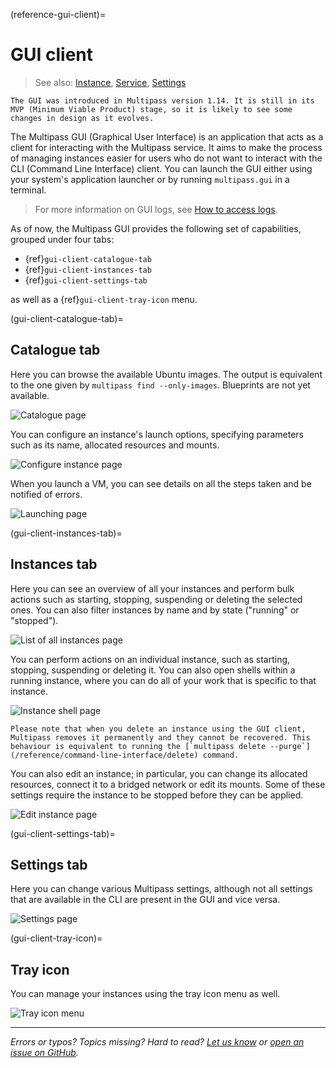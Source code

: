(reference-gui-client)=
# GUI client

> See also: [Instance](/explanation/instance), [Service](/explanation/service),  [Settings](/reference/settings/index)

```{caution}
The GUI was introduced in Multipass version 1.14. It is still in its MVP (Minimum Viable Product) stage, so it is likely to see some changes in design as it evolves.
```

The Multipass GUI (Graphical User Interface) is an application that acts as a client for interacting with the Multipass service. It aims to make the process of managing instances easier for users who do not want to interact with the CLI (Command Line Interface) client.
You can launch the GUI either using your system's application launcher or by running `multipass.gui` in a terminal.

> For more information on GUI logs, see [How to access logs](/how-to-guides/troubleshoot/access-logs).

As of now, the Multipass GUI provides the following set of capabilities, grouped under four tabs:

- {ref}`gui-client-catalogue-tab`
- {ref}`gui-client-instances-tab`
- {ref}`gui-client-settings-tab`

as well as a {ref}`gui-client-tray-icon` menu.

(gui-client-catalogue-tab)=
## Catalogue tab

Here you can browse the available Ubuntu images. The output is equivalent to the one given by `multipass find --only-images`. Blueprints are not yet available.

![Catalogue page](https://assets.ubuntu.com/v1/1edb2dfb-multipass-gui-catalogue-tab.png)

You can configure an instance's launch options, specifying parameters such as its name, allocated resources and mounts.

![Configure instance page](https://assets.ubuntu.com/v1/6a239e67-multipass-gui-configure-instance.png)

When you launch a VM, you can see details on all the steps taken and be notified of errors.

![Launching page](https://assets.ubuntu.com/v1/17f00d22-multipass-gui-launching-instance.png)

(gui-client-instances-tab)=
## Instances tab

Here you can see an overview of all your instances and perform bulk actions such as starting, stopping, suspending or deleting the selected ones. You can also filter instances by name and by state ("running" or "stopped").

![List of all instances page](https://assets.ubuntu.com/v1/909fad4d-multipass-gui-instances-tab.png)

You can perform actions on an individual instance, such as starting, stopping, suspending or deleting it. You can also open shells within a running instance, where you can do all of your work that is specific to that instance.

![Instance shell page](https://assets.ubuntu.com/v1/740d7ab4-multipass-gui-instance)

```{caution}
Please note that when you delete an instance using the GUI client, Multipass removes it permanently and they cannot be recovered. This behaviour is equivalent to running the [`multipass delete --purge`](/reference/command-line-interface/delete) command.
```

You can also edit an instance; in particular, you can change its allocated resources, connect it to a bridged network or edit its mounts. Some of these settings require the instance to be stopped before they can be applied.

![Edit instance page](https://assets.ubuntu.com/v1/38a180c4-multipass-gui-instance-edit.png)

(gui-client-settings-tab)=
## Settings tab

Here you can change various Multipass settings, although not all settings that are available in the CLI are present in the GUI and vice versa.

![Settings page](https://assets.ubuntu.com/v1/4ad40d35-multipass-gui-settings-tab.png)

(gui-client-tray-icon)=
## Tray icon

You can manage your instances using the tray icon menu as well.

![Tray icon menu](https://assets.ubuntu.com/v1/7e16f6bd-multipass-gui-tray-icon-menu.png)

---

*Errors or typos? Topics missing? Hard to read? <a href="https://docs.google.com/forms/d/e/1FAIpQLSd0XZDU9sbOCiljceh3rO_rkp6vazy2ZsIWgx4gsvl_Sec4Ig/viewform?usp=pp_url&entry.317501128=https://canonical.com/multipass/docs/multipass-gui-client" target="_blank">Let us know</a> or <a href="https://github.com/canonical/multipass/issues/new/choose" target="_blank">open an issue on GitHub</a>.*
